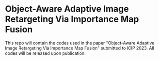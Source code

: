 # Object-Aware Adaptive Image Retargeting Via Importance Map Fusion


This repo will contain the codes used in the paper "Object-Aware Adaptive Image Retargeting Via Importance Map Fusion" submitted to ICIP 2023. All codes will be released upon publication. 
